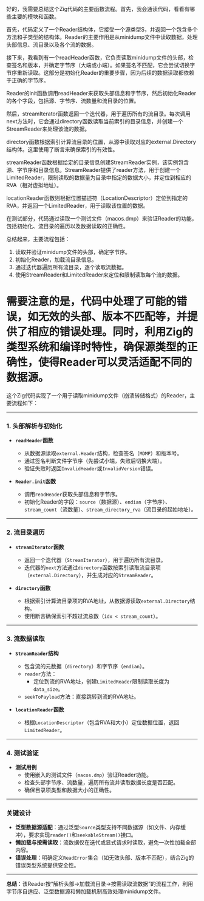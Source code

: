 好的，我需要总结这个Zig代码的主要函数流程。首先，我会通读代码，看看有哪些主要的模块和函数。

首先，代码定义了一个Reader结构体，它接受一个源类型S，并返回一个包含多个方法和子类型的结构体。Reader的主要作用是从minidump文件中读取数据，处理头部信息、流目录以及各个流的数据。

接下来，我看到有一个readHeader函数，它负责读取minidump文件的头部，检查签名和版本，并确定字节序（大端或小端）。如果签名不匹配，它会尝试切换字节序重新读取。这部分是初始化Reader的重要步骤，因为后续的数据读取都依赖于正确的字节序。

Reader的init函数调用readHeader来获取头部信息和字节序，然后初始化Reader的各个字段，包括源、字节序、流数量和流目录的位置。

然后，streamIterator函数返回一个迭代器，用于遍历所有的流目录。每次调用next方法时，它会通过directory函数读取当前索引的目录信息，并创建一个StreamReader来处理该流的数据。

directory函数根据索引计算流目录的位置，从源中读取对应的external.Directory结构体。这里使用了断言来确保索引的有效性。

streamReader函数根据给定的目录信息创建StreamReader实例，该实例包含源、字节序和目录信息。StreamReader提供了reader方法，用于创建一个LimitedReader，限制读取的数据量为目录中指定的数据大小，并定位到相应的RVA（相对虚拟地址）。

locationReader函数则根据位置描述符（LocationDescriptor）定位到指定的RVA，并返回一个LimitedReader，用于读取该位置的数据。

在测试部分，代码通过读取一个测试文件（macos.dmp）来验证Reader的功能，包括初始化、流目录的遍历以及数据读取的正确性。

总结起来，主要流程包括：
1. 读取并验证minidump文件的头部，确定字节序。
2. 初始化Reader，加载流目录信息。
3. 通过迭代器遍历所有流目录，逐个读取流数据。
4. 使用StreamReader和LimitedReader来定位和限制读取每个流的数据。

需要注意的是，代码中处理了可能的错误，如无效的头部、版本不匹配等，并提供了相应的错误处理。同时，利用Zig的类型系统和编译时特性，确保源类型的正确性，使得Reader可以灵活适配不同的数据源。
================================================
这个Zig代码实现了一个用于读取minidump文件（崩溃转储格式）的Reader，主要流程如下：

---

### **1. 头部解析与初始化**
- **`readHeader`函数**  
  - 从数据源读取`external.Header`结构，检查签名（`MDMP`）和版本号。  
  - 通过签名判断文件字节序（先尝试小端，失败后切换大端）。  
  - 验证失败时返回`InvalidHeader`或`InvalidVersion`错误。

- **`Reader.init`函数**  
  - 调用`readHeader`获取头部信息和字节序。  
  - 初始化Reader的字段：`source`（数据源）、`endian`（字节序）、`stream_count`（流数量）、`stream_directory_rva`（流目录的起始地址）。

---

### **2. 流目录遍历**
- **`streamIterator`函数**  
  - 返回一个迭代器（`StreamIterator`），用于遍历所有流目录。  
  - 迭代器的`next`方法通过`directory`函数按索引读取流目录项（`external.Directory`），并生成对应的`StreamReader`。

- **`directory`函数**  
  - 根据索引计算流目录项的RVA地址，从数据源读取`external.Directory`结构。  
  - 使用断言确保索引不超过流总数（`idx < stream_count`）。

---

### **3. 流数据读取**
- **`StreamReader`结构**  
  - 包含流的元数据（`directory`）和字节序（`endian`）。  
  - `reader`方法：  
    - 定位到流的RVA地址，创建`LimitedReader`限制读取长度为`data_size`。  
  - `seekToPayload`方法：直接跳转到流的RVA地址。

- **`locationReader`函数**  
  - 根据`LocationDescriptor`（包含RVA和大小）定位数据位置，返回`LimitedReader`。

---

### **4. 测试验证**
- **测试用例**  
  - 使用嵌入的测试文件（`macos.dmp`）验证Reader功能。  
  - 检查头部字节序、流数量，遍历所有流并读取数据长度是否匹配。  
  - 确保目录项类型和数据大小的正确性。

---

### **关键设计**
- **泛型数据源适配**：通过泛型`Source`类型支持不同数据源（如文件、内存缓冲），要求实现`reader()`和`seekableStream()`接口。
- **懒加载与按需读取**：流数据仅在迭代或显式请求时读取，避免一次性加载全部内容。
- **错误处理**：明确定义`ReadError`集合（如无效头部、版本不匹配），结合Zig的错误类型系统提供安全性。

---

**总结**：该Reader按“解析头部→加载流目录→按需读取流数据”的流程工作，利用字节序自适应、泛型数据源和懒加载机制高效处理minidump文件。
